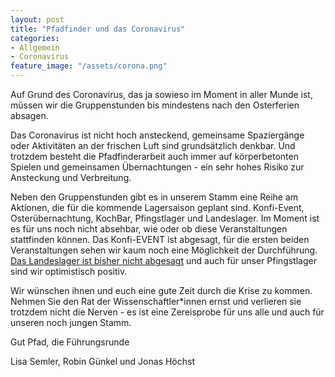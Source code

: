 ```yaml
---
layout: post
title: "Pfadfinder und das Coronavirus"
categories:
- Allgemein
- Coronavirus
feature_image: "/assets/corona.png"
---
```


Auf Grund des Coronavirus, das ja sowieso im Moment in aller Munde ist, müssen wir die Gruppenstunden bis mindestens nach den Osterferien absagen.

Das Coronavirus ist nicht hoch ansteckend, gemeinsame Spaziergänge oder Aktivitäten an der frischen Luft sind grundsätzlich denkbar. Und trotzdem besteht die Pfadfinderarbeit auch immer auf körperbetonten Spielen und gemeinsamen Übernachtungen - ein sehr hohes Risiko zur Ansteckung und Verbreitung.

Neben den Gruppenstunden gibt es in unserem Stamm eine Reihe am Aktionen, die für die kommende Lagersaison geplant sind. Konfi-Event, Osterübernachtung, KochBar, Pfingstlager und Landeslager. Im Moment ist es für uns noch nicht absehbar, wie oder ob diese Veranstaltungen stattfinden können. Das Konfi-EVENT ist abgesagt, für die ersten beiden Veranstaltungen sehen wir kaum noch eine Möglichkeit der Durchführung. [Das Landeslager ist bisher nicht abgesagt](https://lala2020.de/coronavirus-was-passiert-mit-dem-lala/) und auch für unser Pfingstlager sind wir optimistisch positiv.

Wir wünschen ihnen und euch eine gute Zeit durch die Krise zu kommen. Nehmen Sie den Rat der Wissenschaftler*innen ernst und verlieren sie trotzdem nicht die Nerven - es ist eine Zereisprobe für uns alle und auch für unseren noch jungen Stamm.

Gut Pfad,
	die Führungsrunde

Lisa Semler, Robin Günkel und Jonas Höchst